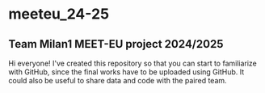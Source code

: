 # meeteu_24-25
## Team Milan1 MEET-EU project 2024/2025
Hi everyone! I've created this repository so that you can start to familiarize with GitHub, since the final works have to be uploaded using GitHub. 
It could also be useful to share data and code with the paired team. 


